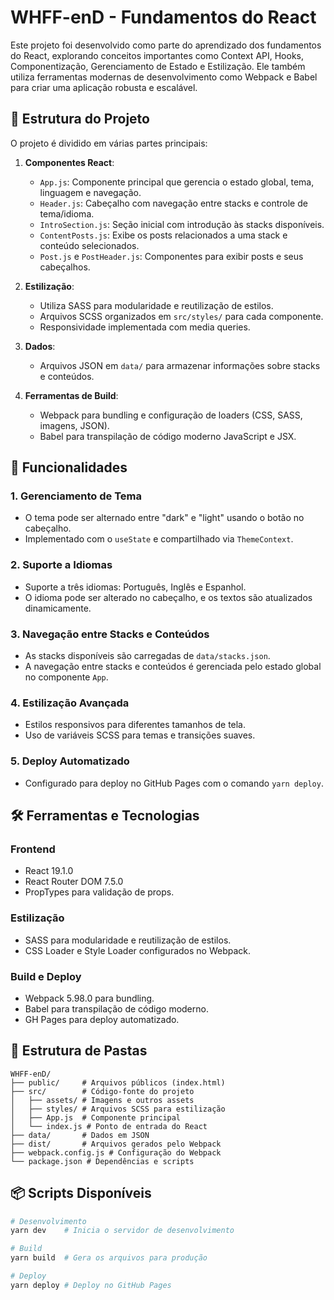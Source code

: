 # WHFF-enD - Fundamentos do React

Este projeto foi desenvolvido como parte do aprendizado dos fundamentos do React, explorando conceitos importantes como Context API, Hooks, Componentização, Gerenciamento de Estado e Estilização. Ele também utiliza ferramentas modernas de desenvolvimento como Webpack e Babel para criar uma aplicação robusta e escalável.

## 📖 Estrutura do Projeto

O projeto é dividido em várias partes principais:

1. **Componentes React**:
    - `App.js`: Componente principal que gerencia o estado global, tema, linguagem e navegação.
    - `Header.js`: Cabeçalho com navegação entre stacks e controle de tema/idioma.
    - `IntroSection.js`: Seção inicial com introdução às stacks disponíveis.
    - `ContentPosts.js`: Exibe os posts relacionados a uma stack e conteúdo selecionados.
    - `Post.js` e `PostHeader.js`: Componentes para exibir posts e seus cabeçalhos.

2. **Estilização**:
    - Utiliza SASS para modularidade e reutilização de estilos.
    - Arquivos SCSS organizados em `src/styles/` para cada componente.
    - Responsividade implementada com media queries.

3. **Dados**:
    - Arquivos JSON em `data/` para armazenar informações sobre stacks e conteúdos.

4. **Ferramentas de Build**:
    - Webpack para bundling e configuração de loaders (CSS, SASS, imagens, JSON).
    - Babel para transpilação de código moderno JavaScript e JSX.

## 🚀 Funcionalidades

### 1. **Gerenciamento de Tema**
- O tema pode ser alternado entre "dark" e "light" usando o botão no cabeçalho.
- Implementado com o `useState` e compartilhado via `ThemeContext`.

### 2. **Suporte a Idiomas**
- Suporte a três idiomas: Português, Inglês e Espanhol.
- O idioma pode ser alterado no cabeçalho, e os textos são atualizados dinamicamente.

### 3. **Navegação entre Stacks e Conteúdos**
- As stacks disponíveis são carregadas de `data/stacks.json`.
- A navegação entre stacks e conteúdos é gerenciada pelo estado global no componente `App`.

### 4. **Estilização Avançada**
- Estilos responsivos para diferentes tamanhos de tela.
- Uso de variáveis SCSS para temas e transições suaves.

### 5. **Deploy Automatizado**
- Configurado para deploy no GitHub Pages com o comando `yarn deploy`.

## 🛠️ Ferramentas e Tecnologias

### **Frontend**
- React 19.1.0
- React Router DOM 7.5.0
- PropTypes para validação de props.

### **Estilização**
- SASS para modularidade e reutilização de estilos.
- CSS Loader e Style Loader configurados no Webpack.

### **Build e Deploy**
- Webpack 5.98.0 para bundling.
- Babel para transpilação de código moderno.
- GH Pages para deploy automatizado.

## 📂 Estrutura de Pastas
```
WHFF-enD/
├── public/     # Arquivos públicos (index.html)
├── src/        # Código-fonte do projeto
│   ├── assets/ # Imagens e outros assets
│   ├── styles/ # Arquivos SCSS para estilização
│   ├── App.js  # Componente principal
│   └── index.js # Ponto de entrada do React
├── data/       # Dados em JSON
├── dist/       # Arquivos gerados pelo Webpack
├── webpack.config.js # Configuração do Webpack
└── package.json # Dependências e scripts
```

## 📦 Scripts Disponíveis

```bash
# Desenvolvimento
yarn dev    # Inicia o servidor de desenvolvimento

# Build
yarn build  # Gera os arquivos para produção

# Deploy
yarn deploy # Deploy no GitHub Pages
```
